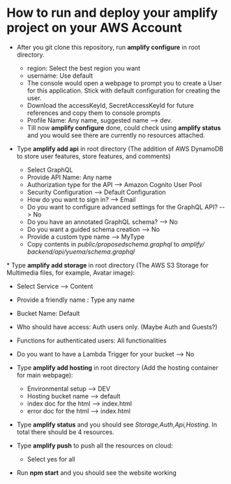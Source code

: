 # How to run and deploy your amplify project on your AWS Account

* After you git clone this repository, run **amplify configure** in root directory.
  * region: Select the best region you want
  * username: Use default
  * The console would open a webpage to prompt you to create a User for this application. 
    Stick with default configuration for creating the user.
  * Download the accessKeyId, SecretAccessKeyId for future references and copy them to console prompts
  * Profile Name: Any name, suggested name --> dev.
  * Till now **amplify configure** done, could check using **amplify status** and you would see there are currently no resources attached.
  
* Type **amplify add api** in root directory (The addition of AWS DynamoDB to store user features, store features, and comments)
  * Select GraphQL
  * Provide API Name: Any name
  * Authorization type for the API --> Amazon Cognito User Pool
  * Security Configuration --> Default Configuration
  * How do you want to sign in? --> Email
  * Do you want to configure advanced settings for the GraphQL API? --> No
  * Do you have an annotated GraphQL schema? --> No
  * Do you want a guided schema creation --> No
  * Provide a custom type name --> MyType
  * Copy contents in *public/proposedschema.graphql* to *⁨amplify⁩/⁨backend⁩/api⁩/yuema/schema.graphql*
  
*⁩ Type **amplify add storage** in root directory (The AWS S3 Storage for Multimedia files, for example, Avatar image):
  * Select Service --> Content
  * Provide a friendly name : Type any name
  * Bucket Name: Default
  * Who should have access: Auth users only. (Maybe Auth and Guests?)
  * Functions for authenticated users: All functionalities
  * Do you want to have a Lambda Trigger for your bucket --> No

* Type **amplify add hosting** in root directory (Add the hosting container for main webpage):
  * Environmental setup --> DEV
  * Hosting bucket name --> default
  * index doc for the html --> index.html
  * error doc for the html --> index.html
  
* Type **amplify status** and you should see *Storage,Auth,Api,Hosting*. In total there should be 4 resources.
* Type **amplify push** to push all the resources on cloud:
  * Select yes for all 
  
* Run **npm start** and you should see the website working
 
 
